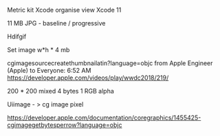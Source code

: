 Metric kit
Xcode organise view Xcode 11


11 MB
JPG - baseline / progressive

Hdifgif


Set image w*h * 4 mb

cgimagesourcecreatethumbnailatin?language=objc
from Apple Engineer (Apple) to Everyone:    6:52  AM
https://developer.apple.com/videos/play/wwdc2018/219/

200 * 200 mixed 4 bytes 1 RGB alpha

Uiimage - > cg image pixel

https://developer.apple.com/documentation/coregraphics/1455425-cgimagegetbytesperrow?language=objc
